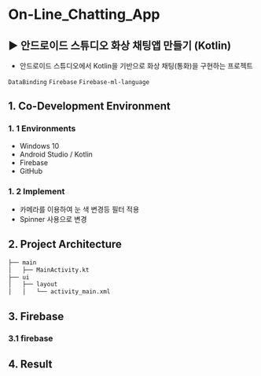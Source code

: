 # On-Line_Chatting_App
## ▶ 안드로이드 스튜디오 화상 채팅앱 만들기 (Kotlin)
 
 - 안드로이드 스튜디오에서 Kotlin을 기반으로 화상 채팅(통화)을 구현하는 프로젝트

`DataBinding` `Firebase` `Firebase-ml-language`

## 1. Co-Development Environment   
### 1. 1 Environments
- Windows 10
- Android Studio / Kotlin 
- Firebase
- GitHub

### 1. 2 Implement
- 카메라를 이용하여 눈 색 변경등 필터 적용
- Spinner 사용으로 변경

## 2. Project Architecture   
```bash
├── main
│   ├── MainActivity.kt
├── ui
│   ├── layout
│   │   └── activity_main.xml
```

## 3. Firebase   
### 3.1  firebase

## 4. Result
